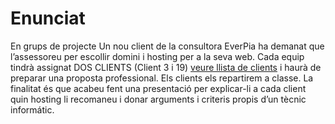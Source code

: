 
# Enunciat

En grups de projecte
Un nou client de la consultora EverPia ha demanat que l’assessoreu per escollir domini i hosting per a la seva web. Cada equip tindrà assignat DOS CLIENTS (Client 3 i 19) [veure llista de clients](https://docs.google.com/spreadsheets/d/1VQAIabEeYRtMsLjFhkIWd8ewPZLBsxJYUa5aygomiY4/edit?gid=0#gid=0) i haurà de preparar una proposta professional.
Els clients els repartirem a classe.
La finalitat és que acabeu fent una presentació per explicar-li a cada client quin hosting li recomaneu i donar arguments i criteris propis d’un tècnic informátic.

